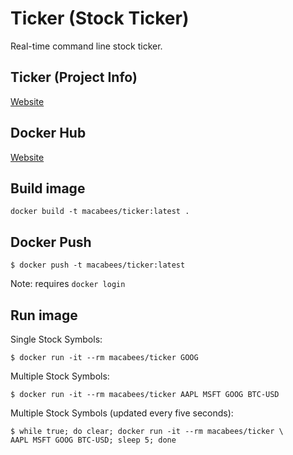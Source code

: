 # Ticker (Stock Ticker)
Real-time command line stock ticker.

## Ticker (Project Info)
[Website](https://github.com/alexanderepstein/Bash-Snippets)

## Docker Hub
[Website](https://hub.docker.com/r/macabees/ticker/)

## Build image
`docker build -t macabees/ticker:latest .`

## Docker Push
`$ docker push -t macabees/ticker:latest`

Note: requires `docker login`

## Run image
Single Stock Symbols: 

`$ docker run -it --rm macabees/ticker GOOG`

Multiple Stock Symbols:

`$ docker run -it --rm macabees/ticker AAPL MSFT GOOG BTC-USD`

Multiple Stock Symbols (updated every five seconds):
```
$ while true; do clear; docker run -it --rm macabees/ticker \
AAPL MSFT GOOG BTC-USD; sleep 5; done
```
